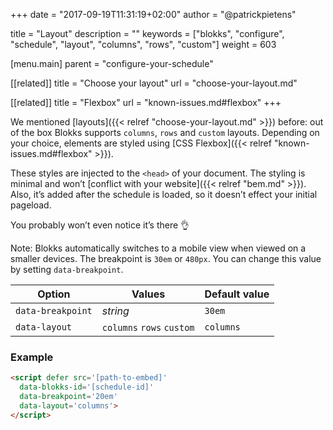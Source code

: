 +++
date            = "2017-09-19T11:31:19+02:00"
author          = "@patrickpietens"

title           = "Layout"
description     = ""
keywords        = ["blokks", "configure", "schedule", "layout", "columns", "rows", "custom"]
weight          = 603

[menu.main]
parent          = "configure-your-schedule"

[[related]]
title = "Choose your layout"
url = "choose-your-layout.md"

[[related]]
title = "Flexbox"
url = "known-issues.md#flexbox"
+++

We mentioned [layouts]({{< relref "choose-your-layout.md" >}}) before: out of the box Blokks supports `columns`, `rows` and `custom` layouts. Depending on your choice, elements are styled using [CSS Flexbox]({{< relref "known-issues.md#flexbox" >}}).

These styles are injected to the `<head>` of your document. The styling is minimal and won’t [conflict with your website]({{< relref "bem.md" >}}). Also, it’s added after the schedule is loaded, so it doesn’t effect your initial pageload.

You probably won’t even notice it’s there 👌

<span class='note'>Note: Blokks automatically switches to a mobile view when viewed on a smaller devices. The breakpoint is `30em` or `480px`. You can change this value by setting `data-breakpoint`.</span>

| Option | Values | Default value |
|--------|--------|---------------|
| `data-breakpoint` | *string* | `30em` |
| `data-layout` | `columns` `rows` `custom` | `columns` |

### Example

```html
<script	defer src='[path-to-embed]'
  data-blokks-id='[schedule-id]'
  data-breakpoint='20em'
  data-layout='columns'>
</script>
```
